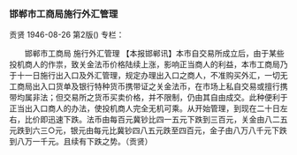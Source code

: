 ### 邯郸市工商局施行外汇管理
贡贤
1946-08-26
第2版()
专栏：

　　邯郸市工商局
    施行外汇管理
    【本报邯郸讯】本市自交易所成立后，由于某些投机商人的作祟，致关金法币价格陆续上涨，影响正当商人的利益，本市工商局乃于十一日施行出入口及外汇管理，规定办理出入口之商人，不准购买外汇，一切无工商局出入口货单及银行特种货币携带证之关金法币，在市场上私自交易或擅行携带均属非法；但交易所之货币买卖价格，并不限制，仍由其自由成交。此种便利于正当出入口商人的办法，使投机商人完全无机可乘。从开始管理，到现在二十日左右，比价即迅速下跌。法币由每百元冀钞比四一五元下跌到三百元，关金由八二五元跌到六三○元，银元由每元比冀钞四八五元跌至四百元，金子由八万八千元下跌到八万一千元。且续有下跌之势。（贡贤）
